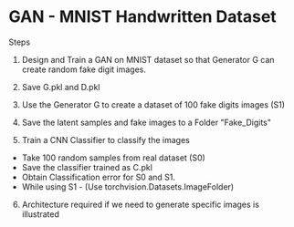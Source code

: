 # GAN - MNIST Handwritten Dataset

Steps

1. Design and Train a GAN on MNIST dataset so that Generator G can create random fake digit images.

2. Save G.pkl and D.pkl

3. Use the Generator G to create a dataset of 100 fake digits images (S1)

4. Save the latent samples and fake images to a Folder "Fake_Digits"

5. Train a CNN Classifier to classify the images

*   Take 100 random samples from real dataset (S0)
*   Save the classifier trained as C.pkl
*   Obtain Classification error for S0 and S1.
*   While using S1 - (Use torchvision.Datasets.ImageFolder)

6. Architecture required if we need to generate specific images is illustrated
